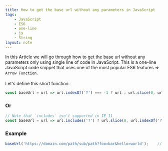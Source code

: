```yaml
---
title: How to get the base url without any parameters in JavaScript
tags:
    - JavaScript
    - ES6
    - one-line
    - js
    - String
layout: note
---
```




In this Article we will go through how to get the base url without any parameters only using single line of code in JavaScript.
This is a one-line JavaScript code snippet that uses one of the most popular ES6 features => `Arrow Function`.
<br/>
<br/>
Let's define this short function:

```js {.wrap}
const baseUrl = url => url.indexOf('?') === -1 ? url : url.slice(0, url.indexOf('?'));
```

### Or

```js {.wrap}
// Note that `includes` isn't supported in IE 11
const baseUrl = url => url.includes('?') ? url.slice(0, url.indexOf('?')) : url;
```

### Example

```js {.wrap}
baseUrl('https://domain.com/path/sub/path?foo=bar&hello=world');    // 'https://domain.com/path/sub/path'
```